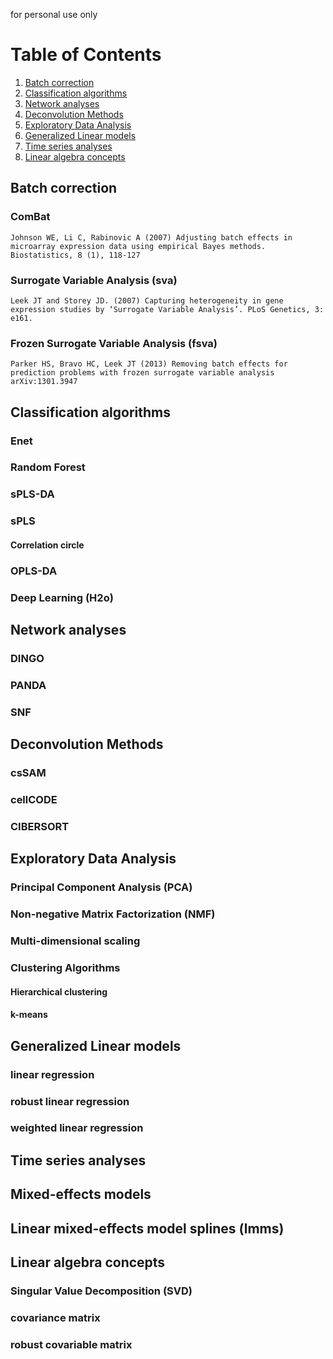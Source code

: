 for personal use only

# Table of Contents
1. [Batch correction](#batch-correction)
2. [Classification algorithms](#classification-algorithms)
3. [Network analyses](#network-analyses)
4. [Deconvolution Methods](#deconvolution-methods)
5. [Exploratory Data Analysis](#exploratory-data-analysis)
6. [Generalized Linear models](#generalized-linear-models)
7. [Time series analyses](#time-series-analyses)
8. [Linear algebra concepts](#linear-algebra-concepts)


## Batch correction
### ComBat
    Johnson WE, Li C, Rabinovic A (2007) Adjusting batch effects in microarray expression data using empirical Bayes methods. Biostatistics, 8 (1), 118-127

### Surrogate Variable Analysis (sva)
    Leek JT and Storey JD. (2007) Capturing heterogeneity in gene expression studies by ‘Surrogate Variable Analysis’. PLoS Genetics, 3: e161.

### Frozen Surrogate Variable Analysis (fsva)
    Parker HS, Bravo HC, Leek JT (2013) Removing batch effects for prediction problems with frozen surrogate variable analysis arXiv:1301.3947

## Classification algorithms
### Enet
### Random Forest
### sPLS-DA
### sPLS
#### Correlation circle
### OPLS-DA
### Deep Learning (H2o)

## Network analyses
### DINGO
### PANDA
### SNF

## Deconvolution Methods
### csSAM
### cellCODE
### CIBERSORT

## Exploratory Data Analysis
### Principal Component Analysis (PCA)
### Non-negative Matrix Factorization (NMF)
### Multi-dimensional scaling
### Clustering Algorithms
#### Hierarchical clustering
#### k-means

## Generalized Linear models
### linear regression
### robust linear regression
### weighted linear regression

## Time series analyses
## Mixed-effects models
## Linear mixed-effects model splines (lmms)

## Linear algebra concepts
### Singular Value Decomposition (SVD)
### covariance matrix
### robust covariable matrix
